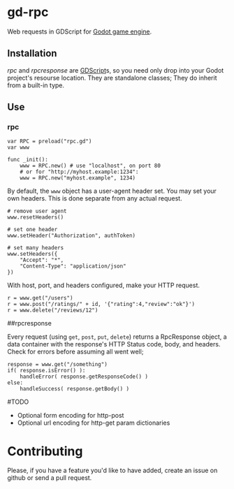 gd-rpc
======

Web requests in GDScript for [Godot game engine](github.com/okamstudio/godot).

## Installation
*rpc* and *rpcresponse* are [GDScript](https://github.com/okamstudio/godot/wiki/gdscript)s, so you need only drop into your Godot project's resourse location. They are standalone classes; They do inherit from a built-in type.

## Use

### rpc

```
var RPC = preload("rpc.gd")
var www

func _init():
    www = RPC.new() # use "localhost", on port 80
    # or for "http://myhost.example:1234":
    www = RPC.new("myhost.example", 1234)

```

By default, the `www` object has a user-agent header set. You may set your own headers. This is done separate from any actual request.

```
# remove user agent
www.resetHeaders()

# set one header
www.setHeader("Authorization", authToken)

# set many headers
www.setHeaders({
    "Accept": "*",
    "Content-Type": "application/json"
})
```

With host, port, and headers configured, make your HTTP request.

```
r = www.get("/users")
r = www.post("/ratings/" + id, '{"rating":4,"review":"ok"}')
r = www.delete("/reviews/12")
```

##rpcresponse

Every request (using `get`, `post`, `put`, `delete`) returns a RpcResponse object, a data container with the response's HTTP Status code, body, and headers. Check for errors before assuming all went well;

```
response = www.get("/something")
if( response.isError() ):
    handleError( response.getResponseCode() )
else:
    handleSuccess( response.getBody() )
```

#TODO
* Optional form encoding for http-post
* Optional url encoding for http-get param dictionaries

# Contributing

Please, if you have a feature you'd like to have added, create an issue on github or send a pull request.
